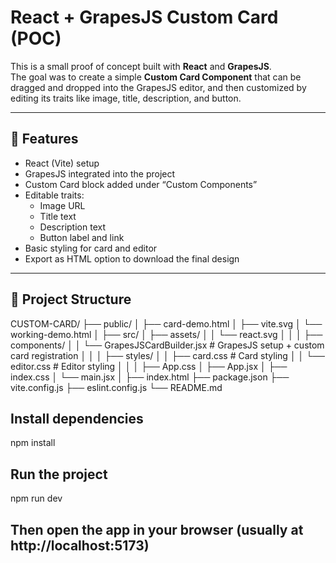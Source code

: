 # React + GrapesJS Custom Card (POC)

This is a small proof of concept built with **React** and **GrapesJS**.  
The goal was to create a simple **Custom Card Component** that can be dragged and dropped into the GrapesJS editor, and then customized by editing its traits like image, title, description, and button.

---

## 🔧 Features

- React (Vite) setup
- GrapesJS integrated into the project
- Custom Card block added under “Custom Components”
- Editable traits:
  - Image URL
  - Title text
  - Description text
  - Button label and link
- Basic styling for card and editor
- Export as HTML option to download the final design

---

## 📁 Project Structure
CUSTOM-CARD/
├── public/
│ ├── card-demo.html
│ ├── vite.svg
│ └── working-demo.html
│
├── src/
│ ├── assets/
│ │ └── react.svg
│ │
│ ├── components/
│ │ └── GrapesJSCardBuilder.jsx # GrapesJS setup + custom card registration
│ │
│ ├── styles/
│ │ ├── card.css # Card styling
│ │ └── editor.css # Editor styling
│ │
│ ├── App.css
│ ├── App.jsx
│ ├── index.css
│ └── main.jsx
│
├── index.html
├── package.json
├── vite.config.js
├── eslint.config.js
└── README.md


## Install dependencies
npm install

## Run the project
npm run dev

## Then open the app in your browser (usually at http://localhost:5173)